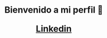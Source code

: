 <h1 align="center"> Bienvenido a mi perfil 👋


[Linkedin](https://www.linkedin.com/in/gastoniba%C3%B1ezdeveloper/)

